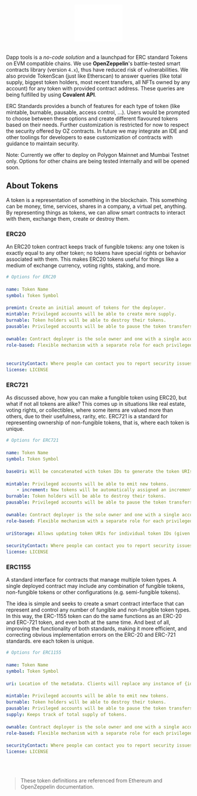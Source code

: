 <center><img src="./public/logo-white.svg" height="100" /></center>
<br>

Dapp tools is a *no-code solution* and a launchpad for ERC standard Tokens on EVM compatible chains. We use **OpenZeppelin**'s battle-tested smart contracts library (version `4.x`), thus have reduced risk of vulnerabilities. We also provide TokenScan (just like Etherscan) to answer queries (like total supply, biggest token holders, most recent transfers, all NFTs owned by any account) for any token with provided contract address. These queries are being fulfilled by using **Covalent API**.

ERC Standards provides a bunch of features for each type of token (like mintable, burnable, pausable, access control, ...). Users would be prompted to choose between these options and create different flavoured tokens based on their needs. Further customization is restricted for now to respect the security offered by OZ contracts. In future we may integrate an IDE and other toolings for developers to ease customization of contracts with guidance to maintain security.

Note: Currently we offer to deploy on Polygon Mainnet and Mumbai Testnet only. Options for other chains are being tested internally and will be opened soon.

## About Tokens

A token is a representation of something in the blockchain. This something can be money, time, services, shares in a company, a virtual pet, anything. By representing things as tokens, we can allow smart contracts to interact with them, exchange them, create or destroy them.

### ERC20

An ERC20 token contract keeps track of fungible tokens: any one token is exactly equal to any other token; no tokens have special rights or behavior associated with them. This makes ERC20 tokens useful for things like a medium of exchange currency, voting rights, staking, and more.

```yaml
# Options for ERC20

name: Token Name
symbol: Token Symbol

premint: Create an initial amount of tokens for the deployer.
mintable: Privileged accounts will be able to create more supply.
burnable: Token holders will be able to destroy their tokens.
pausable: Privileged accounts will be able to pause the token transfers, applicable for all or none.

ownable: Contract deployer is the sole owner and one with a single account authorized for all privileged actions.
role-based: Flexible mechanism with a separate role for each privileged action. Contract deployer by default have all the roles. A role can have many authorized accounts and can be granted by the contract deployer only.


securityContact: Where people can contact you to report security issues. Will only be visible if contract metadata is verified.
license: LICENSE
```

### ERC721

As discussed above, how you can make a fungible token using ERC20, but what if not all tokens are alike? This comes up in situations like real estate, voting rights, or collectibles, where some items are valued more than others, due to their usefulness, rarity, etc. ERC721 is a standard for representing ownership of non-fungible tokens, that is, where each token is unique.

```yaml
# Options for ERC721

name: Token Name
symbol: Token Symbol

baseUri: Will be concatenated with token IDs to generate the token URIs.

mintable: Privileged accounts will be able to emit new tokens.
    - increment: New tokens will be automatically assigned an incremental id.
burnable: Token holders will be able to destroy their tokens.
pausable: Privileged accounts will be able to pause the token transfers, applicable for all or none.

ownable: Contract deployer is the sole owner and one with a single account authorized for all privileged actions.
role-based: Flexible mechanism with a separate role for each privileged action. Contract deployer by default have all the roles. A role can have many authorized accounts and can be granted by the contract deployer only.

uriStorage: Allows updating token URIs for individual token IDs (given at the time of minting). Note that if baseUri is provided, then tokenUri will be a concatenated result of both ("[baseUri][uri]").

securityContact: Where people can contact you to report security issues. Will only be visible if contract metadata is verified.
license: LICENSE
```

### ERC1155

A standard interface for contracts that manage multiple token types. A single deployed contract may include any combination of fungible tokens, non-fungible tokens or other configurations (e.g. semi-fungible tokens).

The idea is simple and seeks to create a smart contract interface that can represent and control any number of fungible and non-fungible token types. In this way, the ERC-1155 token can do the same functions as an ERC-20 and ERC-721 token, and even both at the same time. And best of all, improving the functionality of both standards, making it more efficient, and correcting obvious implementation errors on the ERC-20 and ERC-721 standards.
ere each token is unique.

```yaml
# Options for ERC1155

name: Token Name
symbol: Token Symbol

uri: Location of the metadata. Clients will replace any instance of {id} in this string with the tokenId. (Here it is assumed that storage is centralized and using protocols like HTTP instead of IPFS)

mintable: Privileged accounts will be able to emit new tokens.
burnable: Token holders will be able to destroy their tokens.
pausable: Privileged accounts will be able to pause the token transfers, applicable for all or none.
supply: Keeps track of total supply of tokens.

ownable: Contract deployer is the sole owner and one with a single account authorized for all privileged actions.
role-based: Flexible mechanism with a separate role for each privileged action. Contract deployer by default have all the roles. A role can have many authorized accounts and can be granted by the contract deployer only.

securityContact: Where people can contact you to report security issues. Will only be visible if contract metadata is verified.
license: LICENSE
```

<br>
<br>

> These token definitions are referenced from Ethereum and OpenZeppelin documentation.
